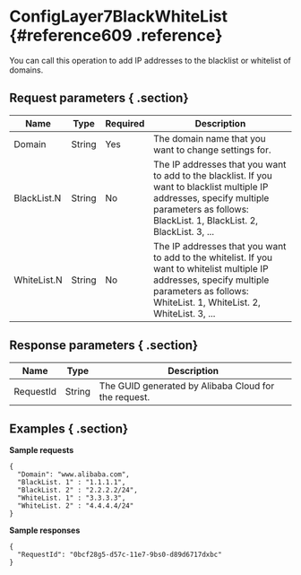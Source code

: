 # ConfigLayer7BlackWhiteList {#reference609 .reference}

You can call this operation to add IP addresses to the blacklist or whitelist of domains.

## Request parameters { .section}

|Name|Type|Required|Description|
|----|----|--------|-----------|
|Domain|String|Yes|The domain name that you want to change settings for.|
|BlackList.N|String|No|The IP addresses that you want to add to the blacklist. If you want to blacklist multiple IP addresses, specify multiple parameters as follows: BlackList. 1, BlackList. 2, BlackList. 3, ...|
|WhiteList.N|String|No|The IP addresses that you want to add to the whitelist. If you want to whitelist multiple IP addresses, specify multiple parameters as follows: WhiteList. 1, WhiteList. 2, WhiteList. 3, ...|

## Response parameters { .section}

|Name|Type|Description|
|----|----|-----------|
|RequestId|String|The GUID generated by Alibaba Cloud for the request.|

## Examples { .section}

**Sample requests**

```
{
  "Domain": "www.alibaba.com",
  "BlackList. 1" : "1.1.1.1",
  "BlackList. 2" : "2.2.2.2/24",
  "WhiteList. 1" : "3.3.3.3",
  "WhiteList. 2" : "4.4.4.4/24"
}

```

**Sample responses**

```
{
  "RequestId": "0bcf28g5-d57c-11e7-9bs0-d89d6717dxbc"
}

```

